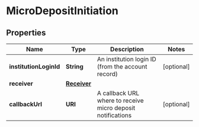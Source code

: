 

# MicroDepositInitiation


## Properties

| Name | Type | Description | Notes |
|------------ | ------------- | ------------- | -------------|
|**institutionLoginId** | **String** | An institution login ID (from the account record) |  [optional] |
|**receiver** | [**Receiver**](Receiver.md) |  |  |
|**callbackUrl** | **URI** | A callback URL where to receive micro deposit notifications |  [optional] |



